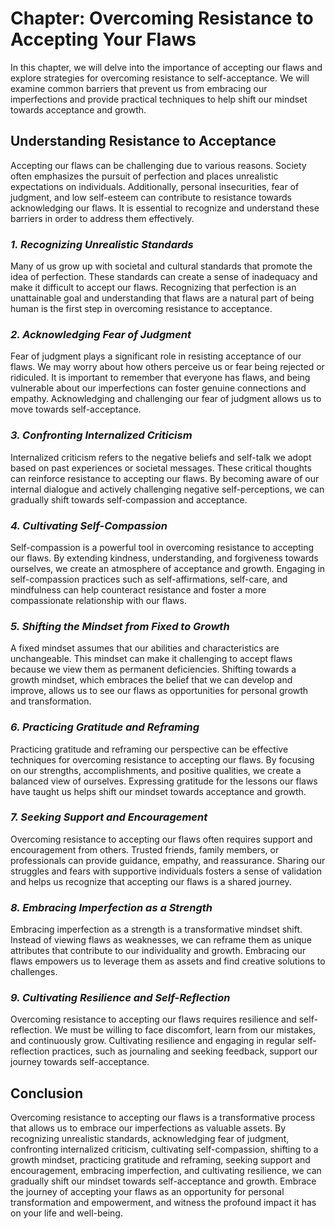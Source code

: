 Chapter: Overcoming Resistance to Accepting Your Flaws
======================================================

In this chapter, we will delve into the importance of accepting our flaws and explore strategies for overcoming resistance to self-acceptance. We will examine common barriers that prevent us from embracing our imperfections and provide practical techniques to help shift our mindset towards acceptance and growth.

**Understanding Resistance to Acceptance**
------------------------------------------

Accepting our flaws can be challenging due to various reasons. Society often emphasizes the pursuit of perfection and places unrealistic expectations on individuals. Additionally, personal insecurities, fear of judgment, and low self-esteem can contribute to resistance towards acknowledging our flaws. It is essential to recognize and understand these barriers in order to address them effectively.

### *1. Recognizing Unrealistic Standards*

Many of us grow up with societal and cultural standards that promote the idea of perfection. These standards can create a sense of inadequacy and make it difficult to accept our flaws. Recognizing that perfection is an unattainable goal and understanding that flaws are a natural part of being human is the first step in overcoming resistance to acceptance.

### *2. Acknowledging Fear of Judgment*

Fear of judgment plays a significant role in resisting acceptance of our flaws. We may worry about how others perceive us or fear being rejected or ridiculed. It is important to remember that everyone has flaws, and being vulnerable about our imperfections can foster genuine connections and empathy. Acknowledging and challenging our fear of judgment allows us to move towards self-acceptance.

### *3. Confronting Internalized Criticism*

Internalized criticism refers to the negative beliefs and self-talk we adopt based on past experiences or societal messages. These critical thoughts can reinforce resistance to accepting our flaws. By becoming aware of our internal dialogue and actively challenging negative self-perceptions, we can gradually shift towards self-compassion and acceptance.

### *4. Cultivating Self-Compassion*

Self-compassion is a powerful tool in overcoming resistance to accepting our flaws. By extending kindness, understanding, and forgiveness towards ourselves, we create an atmosphere of acceptance and growth. Engaging in self-compassion practices such as self-affirmations, self-care, and mindfulness can help counteract resistance and foster a more compassionate relationship with our flaws.

### *5. Shifting the Mindset from Fixed to Growth*

A fixed mindset assumes that our abilities and characteristics are unchangeable. This mindset can make it challenging to accept flaws because we view them as permanent deficiencies. Shifting towards a growth mindset, which embraces the belief that we can develop and improve, allows us to see our flaws as opportunities for personal growth and transformation.

### *6. Practicing Gratitude and Reframing*

Practicing gratitude and reframing our perspective can be effective techniques for overcoming resistance to accepting our flaws. By focusing on our strengths, accomplishments, and positive qualities, we create a balanced view of ourselves. Expressing gratitude for the lessons our flaws have taught us helps shift our mindset towards acceptance and growth.

### *7. Seeking Support and Encouragement*

Overcoming resistance to accepting our flaws often requires support and encouragement from others. Trusted friends, family members, or professionals can provide guidance, empathy, and reassurance. Sharing our struggles and fears with supportive individuals fosters a sense of validation and helps us recognize that accepting our flaws is a shared journey.

### *8. Embracing Imperfection as a Strength*

Embracing imperfection as a strength is a transformative mindset shift. Instead of viewing flaws as weaknesses, we can reframe them as unique attributes that contribute to our individuality and growth. Embracing our flaws empowers us to leverage them as assets and find creative solutions to challenges.

### *9. Cultivating Resilience and Self-Reflection*

Overcoming resistance to accepting our flaws requires resilience and self-reflection. We must be willing to face discomfort, learn from our mistakes, and continuously grow. Cultivating resilience and engaging in regular self-reflection practices, such as journaling and seeking feedback, support our journey towards self-acceptance.

**Conclusion**
--------------

Overcoming resistance to accepting our flaws is a transformative process that allows us to embrace our imperfections as valuable assets. By recognizing unrealistic standards, acknowledging fear of judgment, confronting internalized criticism, cultivating self-compassion, shifting to a growth mindset, practicing gratitude and reframing, seeking support and encouragement, embracing imperfection, and cultivating resilience, we can gradually shift our mindset towards self-acceptance and growth. Embrace the journey of accepting your flaws as an opportunity for personal transformation and empowerment, and witness the profound impact it has on your life and well-being.

